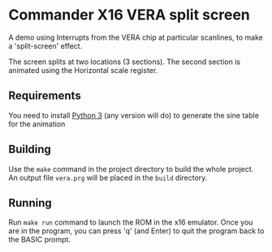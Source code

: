 # Commander X16 VERA split screen
A demo using Interrupts from the VERA chip at particular scanlines, to make a 'split-screen' effect.

The screen splits at two locations (3 sections). The second section is animated using the Horizontal scale register.

## Requirements
You need to install [Python 3](https://www.python.org/downloads/) (any version will do) to generate the sine table for the animation

## Building
Use the `make` command in the project directory to build the whole project. An output file `vera.prg` will be placed in the `build` directory.

## Running
Run `make run` command to launch the ROM in the x16 emulator.
Once you are in the program, you can press 'q' (and Enter) to quit the program back to the BASIC prompt.